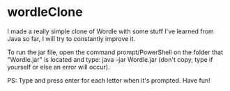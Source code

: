 # wordleClone
I made a really simple clone of Wordle with some stuff I've learned from Java so far, I will try to constantly improve it.

To run the jar file, open the command prompt/PowerShell on the folder that "Wordle.jar" is located and type: java –jar Wordle.jar (don't copy, type if yourself or else an error will occur).

PS: Type and press enter for each letter when it's prompted.
Have fun!
